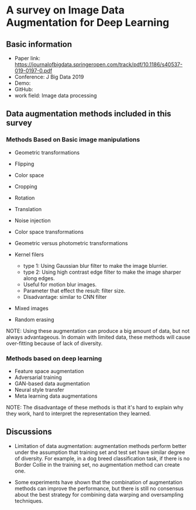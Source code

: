 # A survey on Image Data Augmentation for Deep Learning

## Basic information

- Paper link: https://journalofbigdata.springeropen.com/track/pdf/10.1186/s40537-019-0197-0.pdf 
- Conference: J Big Data 2019
- Demo:
- GitHub: 
- work field: Image data processing

## Data augmentation methods included in this survey

### Methods Based on Basic image manipulations

* Geometric transformations
* Flipping
* Color space
* Cropping
* Rotation
* Translation
* Noise injection
* Color space transformations
* Geometric versus photometric transformations
* Kernel filers
    - type 1: Using Gaussian blur filter to make the image blurrier.
    - type 2: Using high contrast edge filter to make the image sharper along edges.
    - Useful for motion blur images.
    - Parameter that effect the result: filter size.
    - Disadvantage: similar to CNN filter

* Mixed images
* Random erasing

NOTE: Using these augmentation can produce a big amount of data, but not always advantageous. In domain with limited data, these methods will cause over-fitting because of lack of diversity.  

### Methods based on deep learning

* Feature space augmentation
* Adversarial training
* GAN-based data augmentation
* Neural style transfer
* Meta learning data augmentations

NOTE: The disadvantage of these methods is that it's hard to explain why they work, hard to interpret the representation they learned.




## Discussions

- Limitation of data augmentation: augmentation methods perform better under the assumption that training set and test set have similar degree of diversity.  For example, in a dog breed classification task, if there is no Border Collie in the training set, no augmentation method can create one.

- Some experiments have shown that the combination of augmentation methods can improve the performance, but there is still no consensus about the best strategy for combining data warping and oversampling techniques.
